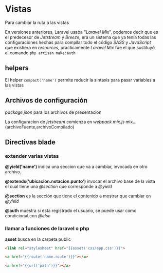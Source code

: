 # Vistas
Para cambiar la ruta a las vistas

En versiones anteriores, Laravel usaba "_Laravel Mix_", podemos decir que es el predecesor de _Jetstream_ y _Breeze_, era un sistema que ya tenía todas las configuraciones hechas para compilar todo el código _SASS_ y _JavaScript_ que existiera en _resources_, practicamente _Laravel Mix_ fue el que sustituyó al comando ``` php artisan make:auth ```

## helpers

El helper ```compact('name')``` permite reducir la sintaxis para pasar variables a las vistas 


## Archivos de configuración

_package.json_ para los archivos de presentacion

La configuracion de _jetstream_ comienza en _webpack.mix.js_ 
mix...(archivoFuente,archivoCompilado)




## Directivas blade

### extender varias vistas

__@yield('name')__ indica una seccion que va a cambiar, invocada en otro archivo.

 __@extends('ubicacion.notacion.punto')__ invocar el archivo base de la vista el cual tiene una _@section_ que corresponde a _@yield_

__@section__ es la sección que tiene el contenido a mostrar que cambiar en _@yield_

__@auth__ muestra si esta registrado el usuario, se puede usar como condicional con _@else_



### llamar a funciones de laravel o php

__asset__ busca en la carpeta public
```html
<link rel="stylesheet" href="{{asset('css/app.css')}}">
```

```html
<a href="{{route('name.route')}}"></a>
```

```html
<a href="{{url('path')}}"></a>
```


